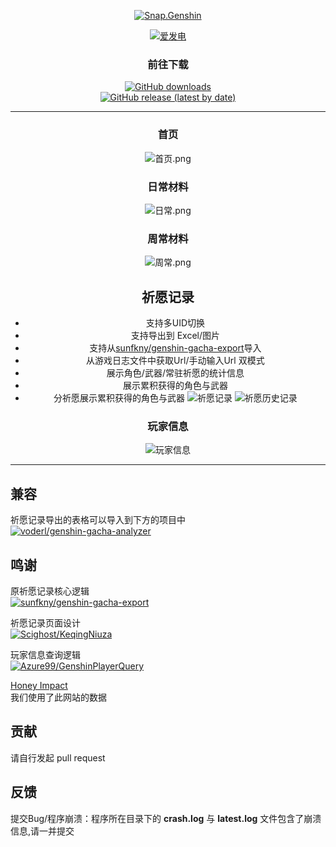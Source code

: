 <div align="center"> 

[![Snap.Genshin](https://socialify.git.ci/DGP-Studio/Snap.Genshin/image?description=1&font=Inter&forks=1&logo=https%3A%2F%2Fgithub.com%2FDGP-Studio%2FSnap.Genshin%2Fblob%2Fmain%2FDesign%2FSGLogo.png%3Fraw%3Dtrue&pattern=Signal&stargazers=1&theme=Dark)](https://github.com/DGP-Studio/Snap.Genshin/stargazers)

[![爱发电](https://img.shields.io/badge/爱发电-DismissedLight-blue?style=for-the-badge)](https://afdian.net/@DismissedLight)
### 前往下载

[![GitHub downloads](https://img.shields.io/github/downloads/DGP-Studio/Snap.Genshin/total?style=for-the-badge)](https://github.com/DGP-Studio/Snap.Genshin/releases)  
[![GitHub release (latest by date)](https://img.shields.io/github/downloads/DGP-studio/Snap.Genshin/latest/total?style=for-the-badge)](https://github.com/DGP-Studio/Snap.Genshin/releases/latest)


---

### 首页
![首页.png](https://i.loli.net/2021/08/24/mGSsKA9qcMg2NXT.png)
### 日常材料
![日常.png](https://i.loli.net/2021/08/24/HGUqPasvlfOj38I.png)
### 周常材料
![周常.png](https://i.loli.net/2021/08/24/SdWrjBXmqzGspZM.png)
## 祈愿记录
* 支持多UID切换
* 支持导出到 Excel/图片
* 支持从[sunfkny/genshin-gacha-export](https://img.shields.io/badge/Scighost-KeqingNiuza-yellow?style=for-the-badge)导入
* 从游戏日志文件中获取Url/手动输入Url 双模式
* 展示角色/武器/常驻祈愿的统计信息
* 展示累积获得的角色与武器
* 分祈愿展示累积获得的角色与武器
![祈愿记录](https://i.loli.net/2021/08/24/ZswzlWGEce7kquO.png)
![祈愿历史记录](https://i.loli.net/2021/08/24/MeswcNXbzTjiA3l.png)
### 玩家信息
![玩家信息](https://i.loli.net/2021/08/24/WUxkruiLb1NHIFa.png)
</div>

---

## 兼容

祈愿记录导出的表格可以导入到下方的项目中  
[![voderl/genshin-gacha-analyzer](https://img.shields.io/badge/voderl-genshin_gacha_analyzer-green?style=for-the-badge)](https://github.com/voderl/genshin-gacha-analyzer)


## 鸣谢

原祈愿记录核心逻辑  
[![sunfkny/genshin-gacha-export](https://img.shields.io/badge/sunfkny-genshin_gacha_export-yellow?style=for-the-badge)](https://github.com/sunfkny/genshin-gacha-export)

祈愿记录页面设计  
[![Scighost/KeqingNiuza](https://img.shields.io/badge/Scighost-KeqingNiuza-yellow?style=for-the-badge)](https://github.com/Scighost/KeqingNiuza)

玩家信息查询逻辑  
[![Azure99/GenshinPlayerQuery](https://img.shields.io/badge/Azure99-GenshinPlayerQuery-yellow?style=for-the-badge)](https://github.com/Azure99/GenshinPlayerQuery)

[Honey Impact](https://g-hhw.com)  
我们使用了此网站的数据

## 贡献

请自行发起 pull request

## 反馈

提交Bug/程序崩溃：程序所在目录下的 **crash.log** 与 **latest.log** 文件包含了崩溃信息,请一并提交
